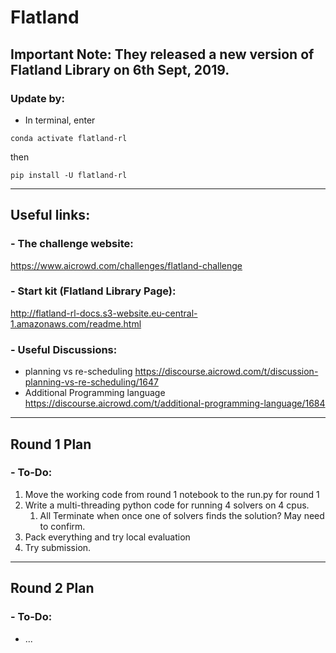 # Flatland



## Important Note: They released a new version of Flatland Library on 6th Sept, 2019. 

### Update by: 

  * In terminal, enter

  ``` conda activate flatland-rl ```

  then 

  ``` pip install -U flatland-rl ```

---

## Useful links: 

  ### - The challenge website: 
  https://www.aicrowd.com/challenges/flatland-challenge

  ### - Start kit (Flatland Library Page):
  http://flatland-rl-docs.s3-website.eu-central-1.amazonaws.com/readme.html

  ### - Useful Discussions:

  * planning vs re-scheduling
    https://discourse.aicrowd.com/t/discussion-planning-vs-re-scheduling/1647
  * Additional Programming language
    https://discourse.aicrowd.com/t/additional-programming-language/1684

---

## Round 1 Plan

  ### - To-Do:

1. Move the working code from round 1 notebook to the run.py for round 1
2. Write a multi-threading python code for running 4 solvers on 4 cpus. 
   1. All Terminate when once one of solvers finds the solution? May need to confirm.
3. Pack everything and try local evaluation
4. Try submission.





---

## Round 2 Plan

  ### - To-Do:

  * ...


